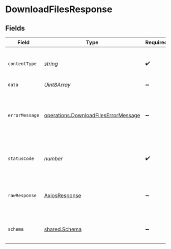 # DownloadFilesResponse


## Fields

| Field                                                                                               | Type                                                                                                | Required                                                                                            | Description                                                                                         |
| --------------------------------------------------------------------------------------------------- | --------------------------------------------------------------------------------------------------- | --------------------------------------------------------------------------------------------------- | --------------------------------------------------------------------------------------------------- |
| `contentType`                                                                                       | *string*                                                                                            | :heavy_check_mark:                                                                                  | HTTP response content type for this operation                                                       |
| `data`                                                                                              | *Uint8Array*                                                                                        | :heavy_minus_sign:                                                                                  | Success                                                                                             |
| `errorMessage`                                                                                      | [operations.DownloadFilesErrorMessage](../../../sdk/models/operations/downloadfileserrormessage.md) | :heavy_minus_sign:                                                                                  | You are using an outdated API key or a key not associated with that resource.                       |
| `statusCode`                                                                                        | *number*                                                                                            | :heavy_check_mark:                                                                                  | HTTP response status code for this operation                                                        |
| `rawResponse`                                                                                       | [AxiosResponse](https://axios-http.com/docs/res_schema)                                             | :heavy_minus_sign:                                                                                  | Raw HTTP response; suitable for custom response parsing                                             |
| `schema`                                                                                            | [shared.Schema](../../../sdk/models/shared/schema.md)                                               | :heavy_minus_sign:                                                                                  | The request made is not valid.                                                                      |